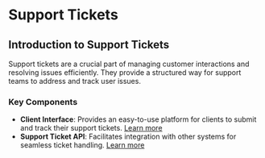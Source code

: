 # Support Tickets

## Introduction to Support Tickets

Support tickets are a crucial part of managing customer interactions and resolving issues efficiently. They provide a structured way for support teams to address and track user issues.

### Key Components

* **Client Interface**: Provides an easy-to-use platform for clients to submit and track their support tickets. [Learn more](https://docs.verifik.co/resources/support-tickets/client-interface)
* **Support Ticket API**: Facilitates integration with other systems for seamless ticket handling. [Learn more](https://docs.verifik.co/resources/support-tickets/support-ticket-api)
